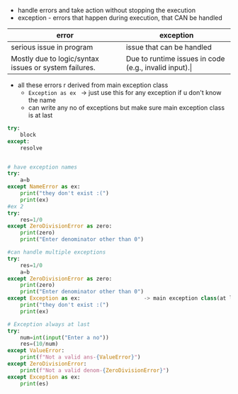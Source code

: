- handle errors and take action without stopping the execution
- exception - errors that happen during execution, that CAN be handled

| error                                                 | exception                                              |
| ----------------------------------------------------- | ------------------------------------------------------ |
| serious issue in program                              | issue that can be handled                              |
| Mostly due to logic/syntax issues or system failures. | Due to runtime issues in code (e.g., invalid input).\| |
- all these errors r derived from main exception class
	- `Exception as ex `  -> just use this for any exception if u don't know the name
	- can write any no of exceptions but make sure main exception class is at last
```python
try:
	block
except:
	resolve


# have exception names
try:
    a=b
except NameError as ex:
    print("they don't exist :(")
    print(ex)
#ex 2
try:
    res=1/0
except ZeroDivisionError as zero:
    print(zero)
    print("Enter denominator other than 0")

#can handle multiple exceptions
try:
    res=1/0
    a=b
except ZeroDivisionError as zero:               
    print(zero)
    print("Enter denominator other than 0")
except Exception as ex:                    -> main exception class(at last)
    print("they don't exist :(")
    print(ex)

# Exception always at last
try:
    num=int(input("Enter a no"))
    res=(10/num)
except ValueError:
    print(f"Not a valid ans-{ValueError}")
except ZeroDivisionError:
    print(f"Not a valid denom-{ZeroDivisionError}")
except Exception as ex:
    print(es)
```